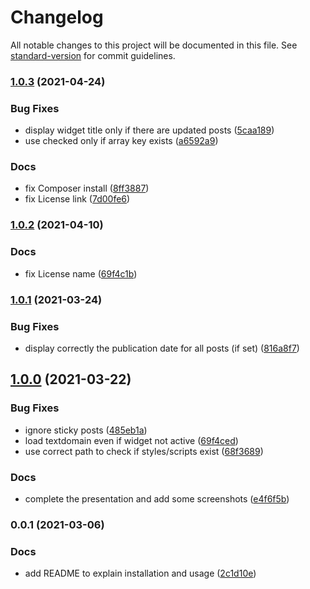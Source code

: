 # Changelog

All notable changes to this project will be documented in this file. See [standard-version](https://github.com/conventional-changelog/standard-version) for commit guidelines.

### [1.0.3](https://github.com/armandphilippot/latest-updated-posts-widget/compare/v1.0.2...v1.0.3) (2021-04-24)


### Bug Fixes

* display widget title only if there are updated posts ([5caa189](https://github.com/armandphilippot/latest-updated-posts-widget/commit/5caa189a3d3a452298945bbcbed6855c44eeac19))
* use checked only if array key exists ([a6592a9](https://github.com/armandphilippot/latest-updated-posts-widget/commit/a6592a986f13881a8af8b49f5b2cf6e678c59777))


### Docs

* fix Composer install ([8ff3887](https://github.com/armandphilippot/latest-updated-posts-widget/commit/8ff388737dc34f368054c801ddc5b1990cac025f))
* fix License link ([7d00fe6](https://github.com/armandphilippot/latest-updated-posts-widget/commit/7d00fe67c033221a94fce4fd75c18979466af0f2))

### [1.0.2](https://github.com/armandphilippot/latest-updated-posts-widget/compare/v1.0.1...v1.0.2) (2021-04-10)


### Docs

* fix License name ([69f4c1b](https://github.com/armandphilippot/latest-updated-posts-widget/commit/69f4c1b3a15c8a7b04bfa97f31599df4079f63d5))

### [1.0.1](https://github.com/armandphilippot/latest-updated-posts-widget/compare/v1.0.0...v1.0.1) (2021-03-24)


### Bug Fixes

* display correctly the publication date for all posts (if set) ([816a8f7](https://github.com/armandphilippot/latest-updated-posts-widget/commit/816a8f71f3ffd99d0a03f1ce8e2a448a3eca3a37))

## [1.0.0](https://github.com/armandphilippot/latest-updated-posts-widget/compare/v0.0.1...v1.0.0) (2021-03-22)


### Bug Fixes

* ignore sticky posts ([485eb1a](https://github.com/armandphilippot/latest-updated-posts-widget/commit/485eb1a762db561f0fa0fe95c51cac41ab176f30))
* load textdomain even if widget not active ([69f4ced](https://github.com/armandphilippot/latest-updated-posts-widget/commit/69f4ced7d8cb1318aa9a4f4ef15e8a7ab117cdd6))
* use correct path to check if styles/scripts exist ([68f3689](https://github.com/armandphilippot/latest-updated-posts-widget/commit/68f368941c42e7e4395e80d294fd3f6a57b9dc95))


### Docs

* complete the presentation and add some screenshots ([e4f6f5b](https://github.com/armandphilippot/latest-updated-posts-widget/commit/e4f6f5bf5f7357b0cf2ccf4ea86c4103cf8579fb))

### 0.0.1 (2021-03-06)


### Docs

* add README to explain installation and usage ([2c1d10e](https://github.com/armandphilippot/latest-updated-posts-widget/commit/2c1d10e42286dc966b1abb7802647a5c6391aa6f))
